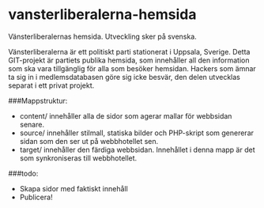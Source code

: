vansterliberalerna-hemsida
==========================

Vänsterliberalernas hemsida. Utveckling sker på svenska.

Vänsterliberalerna är ett politiskt parti stationerat i Uppsala, Sverige. Detta GIT-projekt är partiets publika hemsida, som innehåller all den information som ska vara tillgänglig för alla som besöker hemsidan. Hackers som ämnar ta sig in i medlemsdatabasen göre sig icke besvär, den delen utvecklas separat i ett privat projekt. 

###Mappstruktur: 
- content/ innehåller alla de sidor som agerar mallar för webbsidan senare. 
- source/ innehåller stilmall, statiska bilder och PHP-skript som genererar sidan som den ser ut på webbhotellet sen. 
- target/ innehåller den färdiga webbsidan. Innehållet i denna mapp är det som synkroniseras till webbhotellet. 

###todo: 
- Skapa sidor med faktiskt innehåll
- Publicera!
